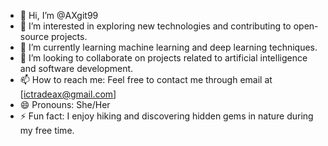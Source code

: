 - 👋 Hi, I’m @AXgit99
- 👀 I’m interested in exploring new technologies and contributing to open-source projects.
- 🌱 I’m currently learning machine learning and deep learning techniques.
- 💞️ I’m looking to collaborate on projects related to artificial intelligence and software development.
- 📫 How to reach me: Feel free to contact me through email at [ictradeax@gmail.com]
- 😄 Pronouns: She/Her
- ⚡ Fun fact: I enjoy hiking and discovering hidden gems in nature during my free time.

